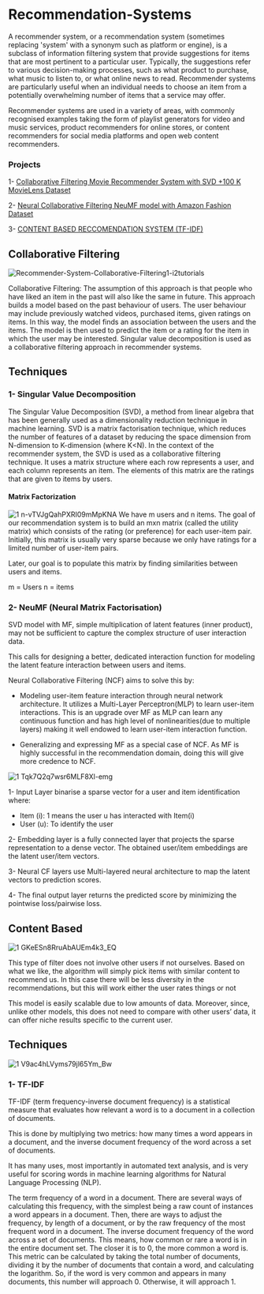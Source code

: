 # Recommendation-Systems

A recommender system, or a recommendation system (sometimes replacing 'system' with a synonym such as platform or engine), is a subclass of information filtering system that provide suggestions for items that are most pertinent to a particular user. Typically, the suggestions refer to various decision-making processes, such as what product to purchase, what music to listen to, or what online news to read. Recommender systems are particularly useful when an individual needs to choose an item from a potentially overwhelming number of items that a service may offer.

Recommender systems are used in a variety of areas, with commonly recognised examples taking the form of playlist generators for video and music services, product recommenders for online stores, or content recommenders for social media platforms and open web content recommenders.

### Projects

1- [Collaborative Filtering Movie Recommender System with SVD +100 K MovieLens Dataset](https://github.com/mirzaozeer/Recommendation-Systems-Collaborative-Filtering#collaborative-filtering-movie-recommender-system-with-svd-100-k-movielens-dataset)

2- [Neural Collaborative Filtering NeuMF model with Amazon Fashion Dataset](https://github.com/mirzaozeer/Recommendation-Systems-Collaborative-Filtering/blob/main/Collaborative_Filtering_NeuMF_Model_Amazon_Fashion_Dataset.ipynb)

3- [CONTENT BASED RECCOMENDATION SYSTEM (TF-IDF)](https://github.com/mirzaozeer/Recommendation-Systems-Models/blob/main/Content_Based_TF-IDF_Movie-Reccomendation.ipynb)

## Collaborative Filtering
![Recommender-System-Collaborative-Filtering1-i2tutorials](https://user-images.githubusercontent.com/88277713/187086651-12d4e99c-9825-4599-88d7-b55aaa255bbf.jpg)

Collaborative Filtering: The assumption of this approach is that people who have liked an item in the past will also like the same in future. This approach builds a model based on the past behaviour of users. The user behaviour may include previously watched videos, purchased items, given ratings on items. In this way, the model finds an association between the users and the items. The model is then used to predict the item or a rating for the item in which the user may be interested. Singular value decomposition is used as a collaborative filtering approach in recommender systems. 

## Techniques

### 1- Singular Value Decomposition

The Singular Value Decomposition (SVD), a method from linear algebra that has been generally used as a dimensionality reduction technique in machine learning. SVD is a matrix factorisation technique, which reduces the number of features of a dataset by reducing the space dimension from N-dimension to K-dimension (where K<N). In the context of the recommender system, the SVD is used as a collaborative filtering technique. It uses a matrix structure where each row represents a user, and each column represents an item. The elements of this matrix are the ratings that are given to items by users.

#### Matrix Factorization

![1 n-vTVJgQahPXRI09mMpKNA](https://user-images.githubusercontent.com/88277713/192288212-d0f19e4a-8bf2-4200-8813-9785190e3d92.png)
We have m users and n items. The goal of our recommendation system is to build an mxn matrix (called the utility matrix) which consists of the rating (or preference) for each user-item pair. Initially, this matrix is usually very sparse because we only have ratings for a limited number of user-item pairs.

Later,  our goal is to populate this matrix by finding similarities between users and items. 

m = Users
n = items

### 2- NeuMF (Neural Matrix Factorisation)

SVD model with MF,  simple multiplication of latent features (inner product), may not be sufficient to capture the complex structure of user interaction data.

This calls for designing a better, dedicated interaction function for modeling the latent feature interaction between users and items. 

Neural Collaborative Filtering (NCF) aims to solve this by: 

- Modeling user-item feature interaction through neural network architecture. It utilizes a Multi-Layer Perceptron(MLP) to learn user-item interactions. This is an upgrade over MF as MLP can learn any continuous function and has high level of nonlinearities(due to multiple layers) making it well endowed to learn user-item interaction function.

- Generalizing and expressing MF as a special case of NCF. As MF is highly successful in the recommendation domain, doing this will give more credence to NCF.

![1 Tqk7Q2q7wsr6MLF8Xl-emg](https://user-images.githubusercontent.com/88277713/193584199-0dda9a53-8ab3-4ca6-88b8-f0d5eb00bc55.png)

1- Input Layer binarise a sparse vector for a user and item identification where:
- Item (i): 1 means the user u has interacted with Item(i)
- User (u): To identify the user

2- Embedding layer is a fully connected layer that projects the sparse representation to a dense vector. The obtained user/item embeddings are the latent user/item vectors.

3- Neural CF layers use Multi-layered neural architecture to map the latent vectors to prediction scores.

4- The final output layer returns the predicted score by minimizing the pointwise loss/pairwise loss.


## Content Based 

![1 GKeESn8RruAbAUEm4k3_EQ](https://user-images.githubusercontent.com/88277713/196035689-b36fc741-2252-49d6-bc73-85ba1c03bc9a.png)

This type of filter does not involve other users if not ourselves. Based on what we like, the algorithm will simply pick items with similar content to recommend us. In this case there will be less diversity in the recommendations, but this will work either the user rates things or not

This model is easily scalable due to low amounts of data. Moreover, since, unlike other models, this does not need to compare with other users’ data, it can offer niche results specific to the current user.

## Techniques
![1 V9ac4hLVyms79jl65Ym_Bw](https://user-images.githubusercontent.com/88277713/196035970-bfb45404-d62f-41eb-9b45-e12d7df82e00.png)

### 1- TF-IDF

TF-IDF (term frequency-inverse document frequency) is a statistical measure that evaluates how relevant a word is to a document in a collection of documents.

This is done by multiplying two metrics: how many times a word appears in a document, and the inverse document frequency of the word across a set of documents.

It has many uses, most importantly in automated text analysis, and is very useful for scoring words in machine learning algorithms for Natural Language Processing (NLP).

The term frequency of a word in a document. There are several ways of calculating this frequency, with the simplest being a raw count of instances a word appears in a document. Then, there are ways to adjust the frequency, by length of a document, or by the raw frequency of the most frequent word in a document.
The inverse document frequency of the word across a set of documents. This means, how common or rare a word is in the entire document set. The closer it is to 0, the more common a word is. This metric can be calculated by taking the total number of documents, dividing it by the number of documents that contain a word, and calculating the logarithm.
So, if the word is very common and appears in many documents, this number will approach 0. Otherwise, it will approach 1.


